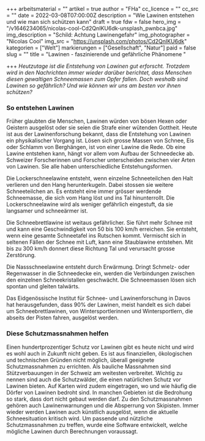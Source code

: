 +++
arbeitsmaterial = ""
artikel = true
author = "FHa"
cc_licence = ""
cc_src = ""
date = 2022-03-08T07:00:00Z
description = "Wie Lawinen entstehen und wie man sich schützen kann"
draft = true
fdw = false
hero_img = "/v1646234065/nicolas-cool-Cd2QnIKU6dk-unsplash_pwnbca.jpg"
img_description = "Schild: Achtung Lawinengefahr"
img_photographer = "Nicolas Cool"
img_src = "https://unsplash.com/photos/Cd2QnIKU6dk"
kategorien = ["Welt"]
markierungen = ["Gesellschaft", "Natur"]
paid = false
slug = ""
title = "Lawinen - faszinierende und gefährliche Phänomene "

+++
_Heutzutage ist die Entstehung von Lawinen gut erforscht. Trotzdem wird in den Nachrichten immer wieder darüber berichtet, dass Menschen diesen gewaltigen Schneemassen zum Opfer fallen. Doch weshalb sind Lawinen so gefährlich? Und wie können wir uns am besten vor ihnen schützen?_

### So entstehen Lawinen

Früher glaubten die Menschen, Lawinen würden von bösen Hexen oder Geistern ausgelöst oder sie seien die Strafe einer wütenden Gottheit. Heute ist aus der Lawinenforschung bekannt, dass die Entstehung von Lawinen ein physikalischer Vorgang ist. Lösen sich grosse Massen von Schnee, Eis oder Schlamm von Berghängen, ist von einer Lawine die Rede. Ob eine Lawine entstehen kann, hängt vor allem vom Aufbau der Schneedecke ab. Schweizer Forscherinnen und Forscher unterscheiden zwischen vier Arten von Lawinen. Sie alle haben unterschiedliche Entstehungsformen.

Die Lockerschneelawine entsteht, wenn einzelne Schneeteilchen den Halt verlieren und den Hang herunterkugeln. Dabei stossen sie weitere Schneeteilchen an. Es entsteht eine immer grösser werdende Schneemasse, die sich vom Hang löst und ins Tal hinunterrollt. Die Lockerschneelawine wird als weniger gefährlich eingestuft, da sie langsamer und schneeärmer ist.

Die Schneebrettlawine ist weitaus gefährlicher. Sie führt mehr Schnee mit und kann eine Geschwindigkeit von 50 bis 100 km/h erreichen. Sie entsteht, wenn eine gesamte Schneetafel ins Rutschen kommt. Vermischt sich in seltenen Fällen der Schnee mit Luft, kann eine Staublawine entstehen. Mit bis zu 300 km/h donnert diese Richtung Tal und verursacht grosse Zerstörung.

Die Nassschneelawine entsteht durch Erwärmung. Dringt Schmelz- oder Regenwasser in die Schneedecke ein, werden die Verbindungen zwischen den einzelnen Schneekristallen geschwächt. Die Schneemassen lösen sich spontan und gleiten talwärts.

Das Eidgenössische Institut für Schnee- und Lawinenforschung in Davos hat herausgefunden, dass 90% der Lawinen, meist handelt es sich dabei um Schneebrettlawinen, von Wintersportlerinnen und Wintersportlern, die abseits der Pisten fahren, ausgelöst werden.

### Diese Schutzmassnahmen helfen

Einen hundertprozentiger Schutz vor Lawinen gibt es heute nicht und wird es wohl auch in Zukunft nicht geben. Es ist aus finanziellen, ökologischen und technischen Gründen nicht möglich, überall geeignete Schutzmassnahmen zu errichten. Als bauliche Massnahmen sind Stützverbauungen in der Schweiz am weitesten verbreitet. Wichtig zu nennen sind auch die Schutzwälder, die einen natürlichen Schutz vor Lawinen bieten. Auf Karten wird zudem eingetragen, wo und wie häufig die Dörfer von Lawinen bedroht sind. In manchen Gebieten ist die Bedrohung so stark, dass dort nicht gebaut werden darf. Zu den Schutzmassnahmen gehören auch Lawinenwarnungen und die Absperrung von Skipisten. Immer wieder werden Lawinen auch künstlich ausgelöst, wenn die aktuelle Schneesituation kritisch wird. Um passende und nützliche Schutzmassnahmen zu treffen, wurde eine Software entwickelt, welche mögliche Lawinen durch Berechnungen voraussagt.